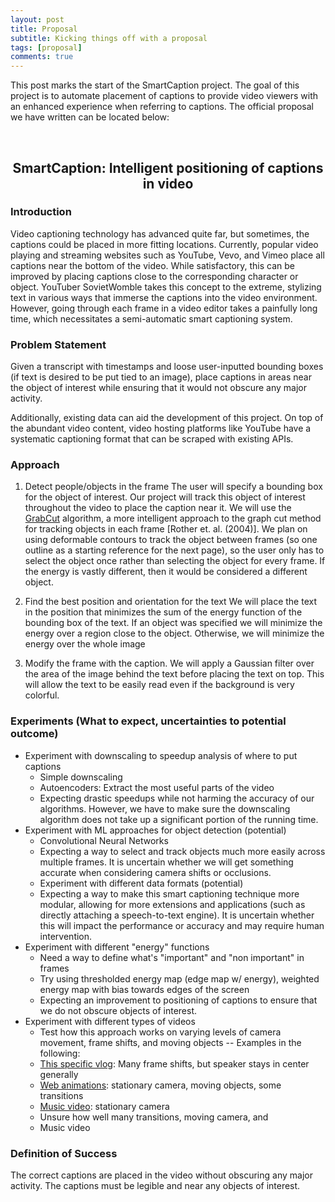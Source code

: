```yaml
---
layout: post
title: Proposal
subtitle: Kicking things off with a proposal
tags: [proposal]
comments: true
---
```


This post marks the start of the SmartCaption project. The goal of this project is to automate placement of captions to provide video viewers with an enhanced experience when referring to captions. The official proposal we have written can be located below:

<br/>

<h2><div align="center">SmartCaption: Intelligent positioning of captions in video</div></h2>

### Introduction

Video captioning technology has advanced quite far, but sometimes, the captions could be placed in more fitting locations. Currently, popular video playing and streaming websites such as YouTube, Vevo, and Vimeo place all captions near the bottom of the video. While satisfactory, this can be improved by placing captions close to the corresponding character or object. YouTuber SovietWomble takes this concept to the extreme, stylizing text in various ways that immerse the captions into the video environment. However, going through each frame in a video editor takes a painfully long time, which necessitates a semi-automatic smart captioning system.

### Problem Statement

Given a transcript with timestamps and loose user-inputted bounding boxes (if text is desired to be put tied to an image), place captions in areas near the object of interest while ensuring that it would not obscure any major activity.

Additionally, existing data can aid the development of this project. On top of the abundant video content, video hosting platforms like YouTube have a systematic captioning format that can be scraped with existing APIs. 

### Approach

1. Detect people/objects in the frame
The user will specify a bounding box for the object of interest. Our project will track this object of interest throughout the video to place the caption near it. We will use the [GrabCut](http://pages.cs.wisc.edu/~dyer/cs534-fall11/papers/grabcut-rother.pdf) algorithm, a more intelligent approach to the graph cut method for tracking objects in each frame [Rother et. al. (2004)]. We plan on using deformable contours to track the object between frames (so one outline as a starting reference for the next page), so the user only has to select the object once rather than selecting the object for every frame. If the energy is vastly different, then it would be considered a different object.

2. Find the best position and orientation for the text
We will place the text in the position that minimizes the sum of the energy function of the bounding box of the text. If an object was specified we will minimize the energy over a region close to the object. Otherwise, we will minimize the energy over the whole image

3. Modify the frame with the caption. 
We will apply a Gaussian filter over the area of the image behind the text before placing the text on top. This will allow the text to be easily read even if the background is very colorful.

### Experiments (What to expect, uncertainties to potential outcome)

- Experiment with downscaling to speedup analysis of where to put captions
  - Simple downscaling
  - Autoencoders: Extract the most useful parts of the video
  - Expecting drastic speedups while not harming the accuracy of our algorithms. However, we have to make sure the downscaling algorithm does not take up a significant portion of the running time.
- Experiment with ML approaches for object detection (potential)
  - Convolutional Neural Networks
  - Expecting a way to select and track objects much more easily across multiple frames. It is uncertain whether we will get something accurate when considering camera shifts or occlusions.
  - Experiment with different data formats (potential)
  - Expecting a way to make this smart captioning technique more modular, allowing for more extensions and applications (such as directly attaching a speech-to-text engine). It is uncertain whether this will impact the performance or accuracy and may require human intervention.
- Experiment with different "energy" functions 
  - Need a way to define what's "important" and "non important" in frames
  - Try using thresholded energy map (edge map w/ energy), weighted energy map with bias towards edges of the screen
  - Expecting an improvement to positioning of captions to ensure that we do not obscure objects of interest.
- Experiment with different types of videos
  - Test how this approach works on varying levels of camera movement, frame shifts, and moving objects -- Examples in the following:
  - [This specific vlog](https://www.youtube.com/watch?v=KzmRyG99ABM): Many frame shifts, but speaker stays in center generally
  - [Web animations](https://www.youtube.com/watch?v=H_49oVhJEpM): stationary camera, moving objects, some transitions
  - [Music video](https://www.youtube.com/watch?v=QTt7301PR5k&ab_channel=Gorillaz): stationary camera
  - Unsure how well many transitions, moving camera, and
  - Music video

### Definition of Success

The correct captions are placed in the video without obscuring any major activity. The captions must be legible and near any objects of interest.
